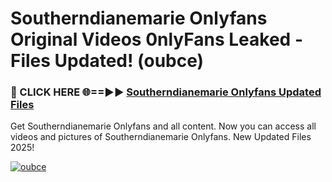 # Southerndianemarie Onlyfans Original Videos 0nlyFans Leaked - Files Updated! (oubce)

<h3>🔴 CLICK HERE 🌐==►► <a href="https://tinyurl.com/ehrbuxhb" rel="nofollow">Southerndianemarie Onlyfans Updated Files</a></h3>

Get Southerndianemarie Onlyfans and all content. Now you can access all videos and pictures of Southerndianemarie Onlyfans. New Updated Files 2025!

[![oubce](https://i.imgur.com/lVYEuWS.gif)](https://tinyurl.com/ehrbuxhb)
